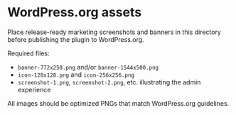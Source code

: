 # WordPress.org assets

Place release-ready marketing screenshots and banners in this directory before publishing the plugin to WordPress.org.

Required files:
- `banner-772x250.png` and/or `banner-1544x500.png`
- `icon-128x128.png` and `icon-256x256.png`
- `screenshot-1.png`, `screenshot-2.png`, etc. illustrating the admin experience

All images should be optimized PNGs that match WordPress.org guidelines.
